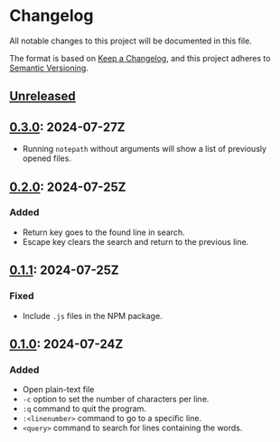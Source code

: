# Changelog

All notable changes to this project will be documented in this file.

The format is based on [Keep a Changelog](https://keepachangelog.com/en/1.1.0/),
and this project adheres to [Semantic Versioning](https://semver.org/spec/v2.0.0.html).

## [Unreleased]

## [0.3.0]: 2024-07-27Z

- Running `notepath` without arguments will show a list of previously opened files.

## [0.2.0]: 2024-07-25Z

### Added

- Return key goes to the found line in search.
- Escape key clears the search and return to the previous line.

## [0.1.1]: 2024-07-25Z

### Fixed

- Include `.js` files in the NPM package.

## [0.1.0]: 2024-07-24Z

### Added

- Open plain-text file
- `-c` option to set the number of characters per line.
- `:q` command to quit the program.
- `:<linenumber>` command to go to a specific line.
- `<query>` command to search for lines containing the words.

[unreleased]: https://github.com/gimjb/notepath/compare/latest...develop
[0.3.0]: https://github.com/gimjb/notepath/compare/v0.2.0...v0.3.0
[0.2.0]: https://github.com/gimjb/notepath/compare/v0.1.1...v0.2.0
[0.1.1]: https://github.com/gimjb/notepath/compare/v0.1.0...v0.1.1
[0.1.0]: https://github.com/gimjb/notepath/compare/v0.0.0...v0.1.0
